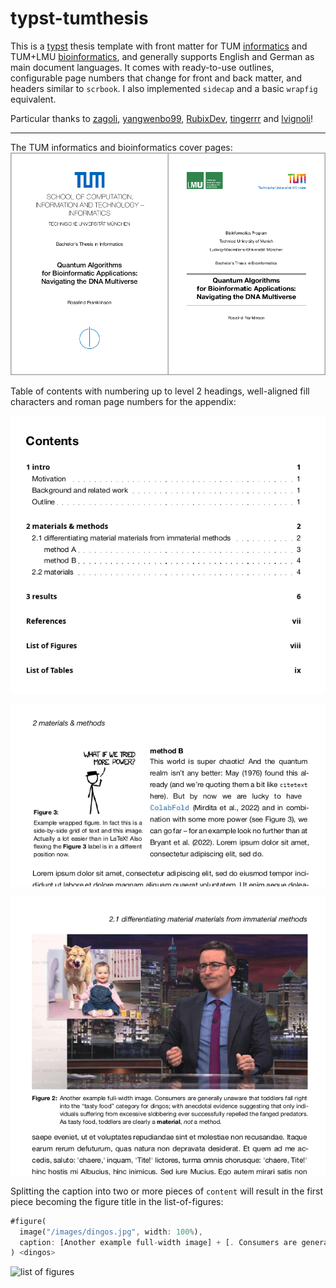 # typst-tumthesis
This is a [typst](https://typst.app/) thesis template with front matter for TUM [informatics](https://www.cit.tum.de/cit/studium/studierende/abschlussarbeit-abschluss/informatik/#c4295) and TUM+LMU [bioinformatics](https://www.cit.tum.de/cit/studium/studiengaenge/master-bioinformatik/abschlussarbeit/#c2494), and generally supports English and German as main document languages. It comes with ready-to-use outlines, configurable page numbers that change for front and back matter, and headers similar to `scrbook`. I also implemented `sidecap` and a basic `wrapfig` equivalent. 

Particular thanks to [zagoli](https://github.com/zagoli/simple-typst-thesis), [yangwenbo99](https://github.com/yangwenbo99/typst-uwthesis), [RubixDev](https://github.com/RubixDev/typst-outrageous/tree/main), [tingerrr](https://github.com/tingerrr/anti-matter) and [lvignoli](https://github.com/lvignoli/typst-action)!


---

The TUM informatics and bioinformatics cover pages:
![tum cover pages](images/screen_00.png)

Table of contents with numbering up to level 2 headings, well-aligned fill characters and roman page numbers for the appendix: 

![a dummy table of contents](images/screen_01.png)

![a wrap figure](images/screen_03.png "left-hand page header and wrapfig")

![example header and caption](images/screen_02.png  "right-hand page header with section info")


Splitting the caption into two or more pieces of `content` will result in the first piece becoming the figure title in the list-of-figures:
```rs
#figure(
  image("/images/dingos.jpg", width: 100%),
  caption: [Another example full-width image] + [. Consumers are generally unaware that ...],
) <dingos>
``````

![list of figures](images/screen_04.png)